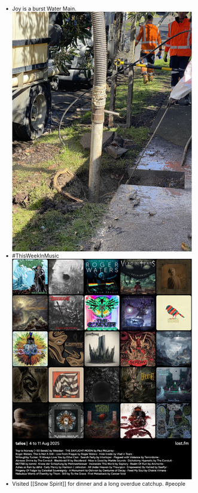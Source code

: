- Joy is a burst Water Main.
  ![IMG_3816.jpeg](../assets/IMG_3816_1754878892362_0.jpeg)
- #ThisWeekInMusic
  ![LastFM-2025-08-11.jpeg](../assets/LastFM-2025-08-11_1754886618006_0.jpeg)
- Visited [[Snow Spirit]] for dinner and a long overdue catchup. #people